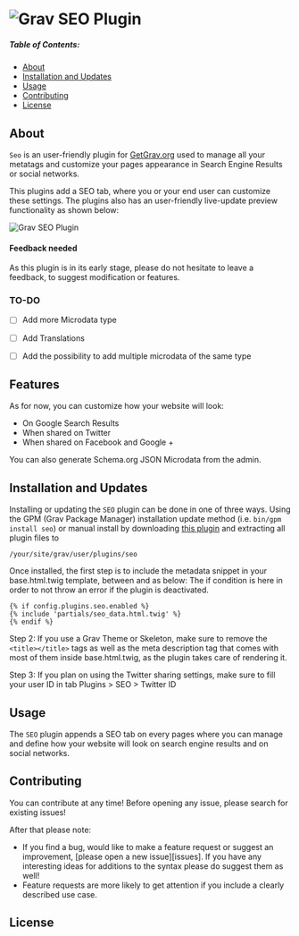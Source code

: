 # ![Grav SEO Plugin](https://github.com/paulmassen/grav-plugin-seo/blob/develop/logoseo.png?raw=true)


##### Table of Contents:

* [About](#about)
* [Installation and Updates](#installation-and-updates)
* [Usage](#usage)
* [Contributing](#contributing)
* [License](#license)


## About

`Seo` is an user-friendly plugin for [GetGrav.org](http://getgrav.org) used to manage all your metatags and customize your pages appearance in Search Engine Results or social networks.

This plugins add a SEO tab, where you or your end user can customize these settings. The plugins also has an user-friendly live-update preview functionality as shown below:

![Grav SEO Plugin](https://github.com/paulmassen/grav-plugin-seo/blob/develop/demoseoplugin.gif?raw=true)

#### Feedback needed

As this plugin is in its early stage, please do not hesitate to leave a feedback, to suggest modification or features.

### TO-DO

- [ ] Add more Microdata type
- [ ] Add Translations
- [ ] Add the possibility to add multiple microdata of the same type


## Features

As for now, you can customize how your website will look:
- On Google Search Results
- When shared on Twitter
- When shared on Facebook and Google +

You can also generate Schema.org JSON Microdata from the admin.



## Installation and Updates

Installing or updating the `SEO` plugin can be done in one of three ways. Using the GPM (Grav Package Manager) installation update method (i.e. `bin/gpm install seo`) or manual install by downloading [this plugin](https://github.com/paulmassen/grav-plugin-seo) and extracting all plugin files to

    /your/site/grav/user/plugins/seo

Once installed, the first step is to include the metadata snippet in your base.html.twig template, between <head> and </head> as below:
The if condition is here in order to not throw an error if the plugin is deactivated.
```
{% if config.plugins.seo.enabled %}
{% include 'partials/seo_data.html.twig' %}
{% endif %}
```

Step 2: If you use a Grav Theme or Skeleton, make sure to remove the `<title></title>` tags as well as the meta description tag that comes with most of them inside base.html.twig, as the plugin takes care of rendering it.

Step 3: If you plan on using the Twitter sharing settings, make sure to fill your user ID in tab Plugins > SEO > Twitter ID


## Usage

The `SEO` plugin appends a SEO tab on every pages where you can manage and define how your website will look on search engine results and on social networks. 


## Contributing

You can contribute at any time! Before opening any issue, please search for existing issues!

After that please note:

* If you find a bug, would like to make a feature request or suggest an improvement, [please open a new issue][issues]. If you have any interesting ideas for additions to the syntax please do suggest them as well!
* Feature requests are more likely to get attention if you include a clearly described use case.



## License



